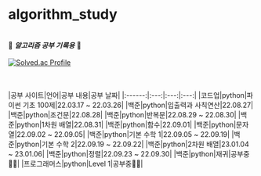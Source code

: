 # algorithm_study
&nbsp;  
🤍 ***알고리즘 공부 기록용*** 🖤
&nbsp;  
&nbsp;  
[![Solved.ac Profile](http://mazassumnida.wtf/api/v2/generate_badge?boj=gmlwls608)](https://solved.ac/gmlwls608)
<!-- [![Solved.ac Profile](http://mazassumnida.wtf/api/generate_badge?boj=gmlwls608)](https://solved.ac/gmlwls608) -->
&nbsp;  
&nbsp;  
|공부 사이트|언어|공부 내용|공부 날짜|
|:------:|:---:|:---:|:---:|
|코드업|python|파이썬 기초 100제|22.03.17 ~ 22.03.26|
|백준|python|입출력과 사칙연산|22.08.27|
|백준|python|조건문|22.08.28|
|백준|python|반복문|22.08.29 ~ 22.08.30|
|백준|python|1차원 배열|22.08.31|
|백준|python|함수|22.09.01|
|백준|python|문자열|22.09.02 ~ 22.09.05|
|백준|python|기본 수학 1|22.09.05 ~ 22.09.19|
|백준|python|기본 수학 2|22.09.19 ~ 22.09.22|
|백준|python|2차원 배열|23.01.04 ~ 23.01.06|
|백준|python|정렬|22.09.23 ~ 22.09.30|
|백준|python|재귀|공부중👩‍💻|
|프로그래머스|python|Level 1|공부중👩‍💻|
